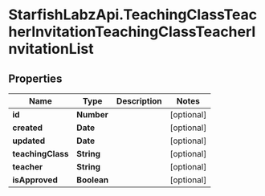 # StarfishLabzApi.TeachingClassTeacherInvitationTeachingClassTeacherInvitationList

## Properties
Name | Type | Description | Notes
------------ | ------------- | ------------- | -------------
**id** | **Number** |  | [optional] 
**created** | **Date** |  | [optional] 
**updated** | **Date** |  | [optional] 
**teachingClass** | **String** |  | [optional] 
**teacher** | **String** |  | [optional] 
**isApproved** | **Boolean** |  | [optional] 
